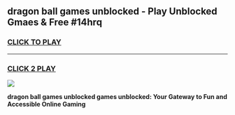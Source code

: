 
## dragon ball games unblocked - Play Unblocked Gmaes & Free #14hrq
<h3>
<a href="https://news.freeplayer.one?title=dragon_ball_games_unblocked&ref=03M">CLICK TO PLAY</a></h3>
<hr>

<h3>
<a href="https://news.freeplayer.one?title=dragon_ball_games_unblocked&ref=03M">CLICK 2 PLAY</a>
  
</h3>

<a href="https://news.freeplayer.one?title=dragon_ball_games_unblocked&ref=03M"><img src="https://clearcache.store/games.png"></a>


**dragon ball games unblocked games unblocked: Your Gateway to Fun and Accessible Online Gaming**

